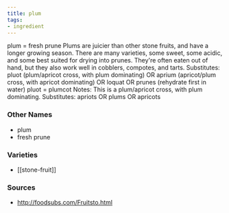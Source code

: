 ```yaml
---
title: plum
tags:
- ingredient
---
```

plum = fresh prune Plums are juicier than other stone fruits, and have a longer growing season. There are many varieties, some sweet, some acidic, and some best suited for drying into prunes. They're often eaten out of hand, but they also work well in cobblers, compotes, and tarts. Substitutes: pluot (plum/apricot cross, with plum dominating) OR aprium (apricot/plum cross, with apricot dominating) OR loquat OR prunes (rehydrate first in water) pluot = plumcot Notes: This is a plum/apricot cross, with plum dominating. Substitutes: apriots OR plums OR apricots

### Other Names

* plum
* fresh prune

### Varieties

* [[stone-fruit]]

### Sources
* http://foodsubs.com/Fruitsto.html
